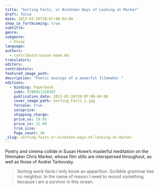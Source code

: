 ```yaml
---
title: "Sorting Facts, or Nineteen Ways of Looking at Marker"
draft: false
date: 2013-03-26T20:07:00-04:00
show_in_forthcoming: true
subtitle:
genre:
subgenre:
  - Essay
language:
authors:
  - contributor/susan-howe.md
translators:
editors:
contributors:
featured_image_path:
description: "Poetic musings of a powerful filmmaker "
editions:
  - binding: Paperback
    isbn: 9780811220392
    publication_date: 2013-03-26T20:07:00-04:00
    cover_image_path: Sorting_Facts_1.jpg
    forsale: true
    saleprice:
    shipping_charge:
    price_us: 10.95
    price_cn: 11.99
    trim_size:
    Page_count: 48
_slug: sorting-facts-or-nineteen-ways-of-looking-at-marker
---
```


Poetry and cinema collide in Susan Howe’s masterful meditation on the filmmaker Chris Marker, whose film stills are interspersed throughout, as well as those of Andrei Tarkovsky.

> Sorting word-facts I only know an apparition. Scribble grammar
> has no neighbor. In the name of reason I need to record something
> because I am a survivor in this ocean.

